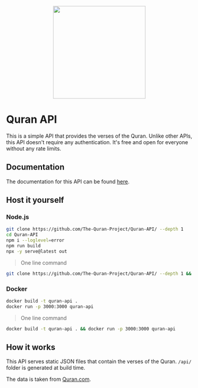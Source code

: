 <p align="center">
  <img src="https://github.com/The-Quran-Project/Quran-API/assets/85403795/db6214cb-9c8b-4513-ba1e-429031a6a767" width="250px"/>
</p>

# Quran API

This is a simple API that provides the verses of the Quran. Unlike other APIs, this API doesn't require any authentication. It's free and open for everyone without any rate limits.

## Documentation

The documentation for this API can be found [here](https://quranapi.pages.dev/docs).

## Host it yourself

### Node.js

```bash
git clone https://github.com/The-Quran-Project/Quran-API/ --depth 1
cd Quran-API
npm i --loglevel=error
npm run build
npx -y serve@latest out
```

> One line command

```bash
git clone https://github.com/The-Quran-Project/Quran-API/ --depth 1 && cd Quran-API && npm i --loglevel=error && npm run build && npx -y serve@latest out
```

### Docker

```bash
docker build -t quran-api .
docker run -p 3000:3000 quran-api
```

> One line command

```bash
docker build -t quran-api . && docker run -p 3000:3000 quran-api
```

## How it works

This API serves static JSON files that contain the verses of the Quran. `/api/` folder is generated at build time.

The data is taken from [Quran.com](https://quran.com).
